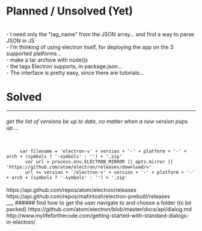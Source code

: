 

# Planned / Unsolved (Yet)

<br/>- I need only the "tag_name" from the JSON array... and find a way to parse JSON in JS
<br/>- I'm thinking of using electron itself, for deploying the app on the 3 supported platforms... 
<br/>- make a tar archive with node/js
<br/>- the tags Electron supports, in package.json...
<br/>- The interface is pretty easy, since there are tutorials... 

# Solved
___
###### get the list of versions be up to date, no matter when a new version pops up....
<code>
     var filename = 'electron-v' + version + '-' + platform + '-' + arch + (symbols ? '-symbols' : '') + '.zip'
       var url = process.env.ELECTRON_MIRROR || opts.mirror || 'https://github.com/atom/electron/releases/download/v'
       url += version + '/electron-v' + version + '-' + platform + '-' + arch + (symbols ? '-symbols' : '') + '.zip'
</code> <br/>
https://api.github.com/repos/atom/electron/releases <br/>
https://api.github.com/repos/mafintosh/electron-prebuilt/releases <br/>
___
###### find how to get the user navigate to and choose a folder (to be packed)
https://github.com/atom/electron/blob/master/docs/api/dialog.md <br/>
http://www.mylifeforthecode.com/getting-started-with-standard-dialogs-in-electron/ <br>
